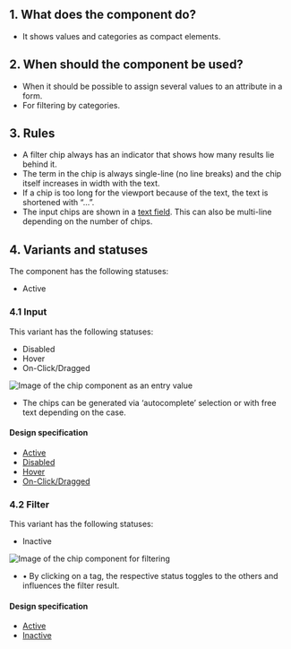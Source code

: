 ## 1. What does the component do?
* It shows values and categories as compact elements.


## 2. When should the component be used?
* When it should be possible to assign several values to an attribute in a form.
* For filtering by categories.


## 3. Rules
* A filter chip always has an indicator that shows how many results lie behind it.
* The term in the chip is always single-line (no line breaks) and the chip itself increases in width with the text.
* If a chip is too long for the viewport because of the text, the text is shortened with “…”.
* The input chips are shown in a [text field](https://digital.sbb.ch/webapps/components/textfiled). This can also be multi-line depending on the number of chips.


## 4. Variants and statuses
The component has the following statuses:
* Active

### 4.1 Input
This variant has the following statuses:
* Disabled
* Hover
* On-Click/Dragged

![Image of the chip component as an entry value](https://raw.githubusercontent.com/sbb-design-systems/sbb-design-system/master/webapp/components/chip/images/chip_input.png 'class: image')

* The chips can be generated via ‘autocomplete’ selection or with free text depending on the case.

#### Design specification
* [Active](https://sbb.invisionapp.com/d/main#/console/17140415/355318411/inspect)
* [Disabled](https://sbb.invisionapp.com/d/main#/console/17140415/355318412/inspect)
* [Hover](https://sbb.invisionapp.com/d/main#/console/17140415/355318413/inspect)
* [On-Click/Dragged](https://sbb.invisionapp.com/d/main#/console/17140415/355318414/inspect)

### 4.2 Filter
This variant has the following statuses:
* Inactive

![Image of the chip component for filtering](https://raw.githubusercontent.com/sbb-design-systems/sbb-design-system/master/webapp/components/chip/images/chip_filter.png 'class: image')

* •	By clicking on a tag, the respective status toggles to the others and influences the filter result.

#### Design specification
* [Active](https://sbb.invisionapp.com/d/main#/console/17140415/355318415/inspect)
* [Inactive](https://sbb.invisionapp.com/d/main#/console/17140415/355318416/inspect)
